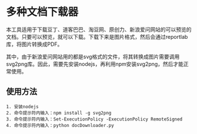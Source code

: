 # 多种文档下载器
本工具适用于下载豆丁、道客巴巴、淘豆网、原创力、新浪爱问网站的可以预览的文档。只要可以预览，就可以下载。下载下来是图片格式，然后会通过reportlab库，将图片转换成PDF。

其中，由于新浪爱问网站用的都是svg格式的文件，将其转换成图片需要调用svg2png库。因此，需要先安装nodejs，再利用npm安装svg2png，然后才能正常使用。

## 使用方法
```
1. 安装nodejs
2. 命令提示符内输入：npm install -g svg2png
3. 命令提示符内输入：Set-ExecutionPolicy -ExecutionPolicy RemoteSigned
4. 命令提示符内输入：python docDownloader.py
```